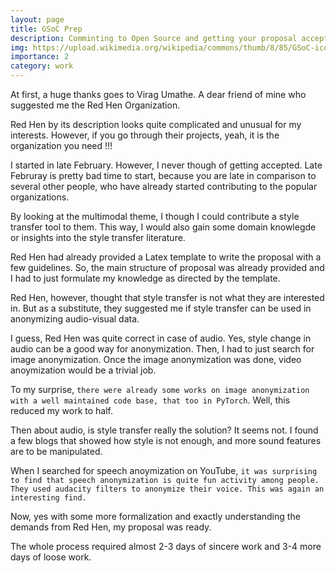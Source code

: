 ```yaml
---
layout: page
title: GSoC Prep
description: Comminting to Open Source and getting your proposal accepted
img: https://upload.wikimedia.org/wikipedia/commons/thumb/8/85/GSoC-icon.svg/220px-GSoC-icon.svg.png
importance: 2
category: work
---
```


At first, a huge thanks goes to Virag Umathe. A dear friend of mine who suggested me the Red Hen Organization. 

Red Hen by its description looks quite complicated and unusual for my interests. However, if you go through their projects, yeah, it is the organization you need !!!


I started in late February. However, I never though of getting accepted. Late Februray is pretty bad time to start, because you are late in comparison to several other people, who have already started contributing to the popular organizations. 

By looking at the multimodal theme, I though I could contribute a style transfer tool to them. This way, I would also gain some domain knowlegde or insights into the style transfer literature. 

Red Hen had already provided a Latex template to write the proposal with a few guidelines. So, the main structure of proposal was already provided and I had to just formulate my knowledge as directed by the template. 

Red Hen, however, thought that style transfer is not what they are interested in. But as a substitute, they suggested me if style transfer can be used in anonymizing audio-visual data. 

I guess, Red Hen was quite correct in case of audio. Yes, style change in audio can be a good way for anonymization. Then, I had to just search for image anonymization. Once the image anonymization was done, video anoymization would be a trivial job. 

To my surprise, `there were already some works on image anonymization with a well maintained code base, that too in PyTorch`. Well, this reduced my work to half. 

Then about audio, is style transfer really the solution? It seems not. I found a few blogs that showed how style is not enough, and more sound features are to be manipulated.

When I searched for speech anoymization on YouTube, `it was surprising to find that speech anonymization is quite fun activity among people. They used audacity filters to anonymize their voice. This was again an interesting find.`

Now, yes with some more formalization and exactly understanding the demands from Red Hen, my proposal was ready. 

The whole process required almost 2-3 days of sincere work and 3-4 more days of loose work. 



<!-- Every project has a beautiful feature showcase page.
It's easy to include images in a flexible 3-column grid format.
Make your photos 1/3, 2/3, or full width.

To give your project a background in the portfolio page, just add the img tag to the front matter like so:

    ---
    layout: page
    title: project
    description: a project with a background image
    img: /assets/img/12.jpg
    ---

<div class="row">
    <div class="col-sm mt-3 mt-md-0">
        <img class="img-fluid rounded z-depth-1" src="{{ '/assets/img/1.jpg' | relative_url }}" alt="" title="example image"/>
    </div>
    <div class="col-sm mt-3 mt-md-0">
        <img class="img-fluid rounded z-depth-1" src="{{ '/assets/img/3.jpg' | relative_url }}" alt="" title="example image"/>
    </div>
    <div class="col-sm mt-3 mt-md-0">
        <img class="img-fluid rounded z-depth-1" src="{{ '/assets/img/5.jpg' | relative_url }}" alt="" title="example image"/>
    </div>
</div>
<div class="caption">
    Caption photos easily. On the left, a road goes through a tunnel. Middle, leaves artistically fall in a hipster photoshoot. Right, in another hipster photoshoot, a lumberjack grasps a handful of pine needles.
</div>
<div class="row">
    <div class="col-sm mt-3 mt-md-0">
        <img class="img-fluid rounded z-depth-1" src="{{ '/assets/img/5.jpg' | relative_url }}" alt="" title="example image"/>
    </div>
</div>
<div class="caption">
    This image can also have a caption. It's like magic.
</div>

You can also put regular text between your rows of images.
Say you wanted to write a little bit about your project before you posted the rest of the images.
You describe how you toiled, sweated, *bled* for your project, and then... you reveal it's glory in the next row of images.


<div class="row justify-content-sm-center">
    <div class="col-sm-8 mt-3 mt-md-0">
        <img class="img-fluid rounded z-depth-1" src="{{ '/assets/img/6.jpg' | relative_url }}" alt="" title="example image"/>
    </div>
    <div class="col-sm-4 mt-3 mt-md-0">
        <img class="img-fluid rounded z-depth-1" src="{{ '/assets/img/11.jpg' | relative_url }}" alt="" title="example image"/>
    </div>
</div>
<div class="caption">
    You can also have artistically styled 2/3 + 1/3 images, like these.
</div>


The code is simple.
Just wrap your images with `<div class="col-sm">` and place them inside `<div class="row">` (read more about the <a href="https://getbootstrap.com/docs/4.4/layout/grid/" target="_blank">Bootstrap Grid</a> system).
To make images responsive, add `img-fluid` class to each; for rounded corners and shadows use `rounded` and `z-depth-1` classes.
Here's the code for the last row of images above:

```html
<div class="row justify-content-sm-center">
    <div class="col-sm-8 mt-3 mt-md-0">
        <img class="img-fluid rounded z-depth-1" src="{{ '/assets/img/6.jpg' | relative_url }}" alt="" title="example image"/>
    </div>
    <div class="col-sm-4 mt-3 mt-md-0">
        <img class="img-fluid rounded z-depth-1" src="{{ '/assets/img/11.jpg' | relative_url }}" alt="" title="example image"/>
    </div>
</div>
``` -->
